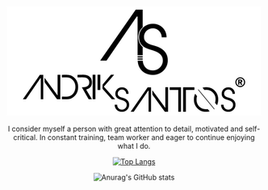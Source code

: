 <div align="center">
	<img src="assets/img/logo.png" alt="Andrik Santos">
    <p>I consider myself a person with great attention to detail, motivated and self-critical. In constant training, team worker and eager to continue enjoying what I do.</p>
</div>

<div align="center">

[![Top Langs](https://github-readme-stats.vercel.app/api/top-langs/?username=andriksantos&layout=compact)](https://github.com/andriksantos/github-readme-stats)

![Anurag's GitHub stats](https://github-readme-stats.vercel.app/api?username=andriksantos&show_icons=true&theme=dark)

</div>